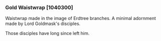 ### Gold Waistwrap [1040300]

Waistwrap made in the image of Erdtree branches. A minimal adornment made by Lord Goldmask's disciples.

Those disciples have long since left him.